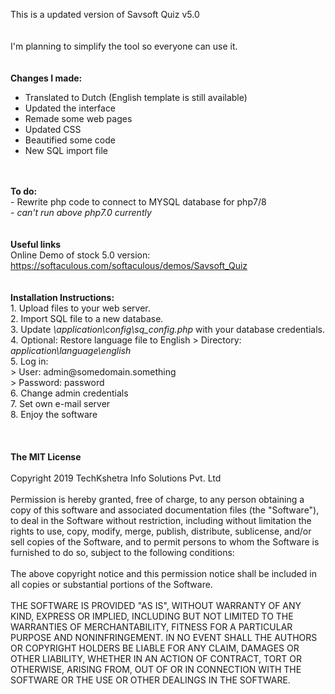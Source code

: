 This is a updated version of Savsoft Quiz v5.0
<br>
<br>
<br>
I'm planning to simplify the tool so everyone can use it.
<br>
<br>
<br>
<strong>Changes I made:</strong>
- Translated to Dutch (English template is still available)
- Updated the interface
- Remade some web pages
- Updated CSS
- Beautified some code
- New SQL import file
<br>
<br>
<strong>To do:</strong><br>
- Rewrite php code to connect to MYSQL database for php7/8 <br>
- <i>can't run above php7.0 currently</i>
<br>
<br>
<br>
<strong>Useful links</strong>
<br> 
Online Demo of stock 5.0 version: <a href="https://softaculous.com/softaculous/demos/Savsoft_Quiz" target="onlindedemo">https://softaculous.com/softaculous/demos/Savsoft_Quiz</a> 
<br>
<br> 
<br>
<strong>Installation Instructions:</strong><br>
1. Upload files to your web server.<br>
2. Import SQL file to a new database.<br>
3. Update <i>\application\config\sq_config.php</i> with your database credentials.<br>
4. Optional: Restore language file to English > Directory: <i>application\language\english</i><br>
5. Log in:<br>
>    User: admin@somedomain.something<br>
>    Password: password<br>
6. Change admin credentials<br>
7. Set own e-mail server<br>
8. Enjoy the software<br>
<br>
<br>
<br>
<strong>The MIT License</strong>
<br> 
<br> 
Copyright 2019 TechKshetra Info Solutions Pvt. Ltd
<br> 
<br> 
Permission is hereby granted, free of charge, to any person obtaining a copy of this software and associated documentation files (the "Software"), to deal in the Software without restriction, including without limitation the rights to use, copy, modify, merge, publish, distribute, sublicense, and/or sell copies of the Software, and to permit persons to whom the Software is furnished to do so, subject to the following conditions:
<br>
<br>
The above copyright notice and this permission notice shall be included in all copies or substantial portions of the Software.
<br>
<br>
THE SOFTWARE IS PROVIDED "AS IS", WITHOUT WARRANTY OF ANY KIND, EXPRESS OR IMPLIED, INCLUDING BUT NOT LIMITED TO THE WARRANTIES OF MERCHANTABILITY, FITNESS FOR A PARTICULAR PURPOSE AND NONINFRINGEMENT. IN NO EVENT SHALL THE AUTHORS OR COPYRIGHT HOLDERS BE LIABLE FOR ANY CLAIM, DAMAGES OR OTHER LIABILITY, WHETHER IN AN ACTION OF CONTRACT, TORT OR OTHERWISE, ARISING FROM, OUT OF OR IN CONNECTION WITH THE SOFTWARE OR THE USE OR OTHER DEALINGS IN THE SOFTWARE.
<br>
<br>
<br>
